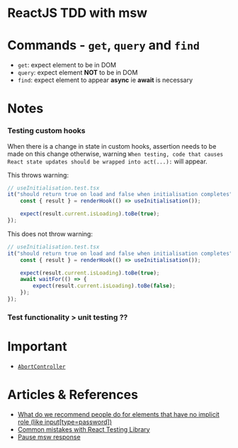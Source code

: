 # ReactJS TDD with msw

# Commands - `get`, `query` and `find`

- `get`: expect element to be in DOM
- `query`: expect element **NOT** to be in DOM
- `find`: expect element to appear **async** ie **await** is necessary

# Notes

### Testing custom hooks

When there is a change in state in custom hooks, assertion needs to be made on this change otherwise, warning `When testing, code that causes React state updates should be wrapped into act(...):` will appear.

This throws warning:

```ts
// useInitialisation.test.tsx
it("should return true on load and false when initialisation completes", async () => {
    const { result } = renderHook(() => useInitialisation());

    expect(result.current.isLoading).toBe(true);
});
```

This does not throw warning:

```ts
// useInitialisation.test.tsx
it("should return true on load and false when initialisation completes", async () => {
    const { result } = renderHook(() => useInitialisation());

    expect(result.current.isLoading).toBe(true);
    await waitFor(() => {
        expect(result.current.isLoading).toBe(false);
    });
});
```

### Test functionality > unit testing ??

<!-- Testing functionality of the main component instead of unit testing smaller components since tests on main component should already have covered the funtionality of the smaller components. Smaller components does not just refer to `jsx`, it also refers to custom hooks or contexts. -->

# Important

- [`AbortController`](https://axios-http.com/docs/cancellation)

# Articles & References

- [What do we recommend people do for elements that have no implicit role (like input[type=password])](https://github.com/testing-library/dom-testing-library/issues/567)
- [Common mistakes with React Testing Library](https://kentcdodds.com/blog/common-mistakes-with-react-testing-library)
- [Pause msw response](https://stackoverflow.com/questions/71182668/how-to-pause-the-mock-service-worker-for-testing-the-intermediate-state-in-reac)